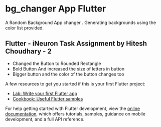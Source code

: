 # bg_changer App Flutter 

A Random Background App changer . Generating backgrounds using the color list provided. 

## Flutter - iNeuron Task Assignment by Hitesh Choudhary  - 2

- Changed the Button to Rounded Rectangle
- Bold Button And increased the size of letters in button
- Bigger button and the color of the button changes too


A few resources to get you started if this is your first Flutter project:

- [Lab: Write your first Flutter app](https://docs.flutter.dev/get-started/codelab)
- [Cookbook: Useful Flutter samples](https://docs.flutter.dev/cookbook)


For help getting started with Flutter development, view the
[online documentation](https://docs.flutter.dev/), which offers tutorials,
samples, guidance on mobile development, and a full API reference.
